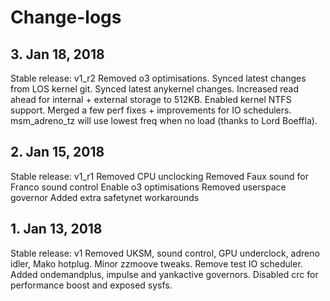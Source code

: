 # Change-logs

## 3. Jan 18, 2018
Stable release: v1_r2
Removed o3 optimisations. Synced latest changes from LOS kernel git. Synced latest anykernel changes. Increased read ahead for internal + external storage to 512KB. Enabled kernel NTFS support. Merged a few perf fixes + improvements for IO schedulers. msm_adreno_tz will use lowest freq when no load (thanks to Lord Boeffla). 

## 2. Jan 15, 2018
Stable release: v1_r1
Removed CPU unclocking
Removed Faux sound for Franco sound control
Enable o3 optimisations
Removed userspace governor
Added extra safetynet workarounds 

## 1. Jan 13, 2018 
Stable release: v1
Removed UKSM, sound control, GPU underclock, adreno idler, Mako hotplug. Minor zzmoove tweaks. Remove test IO scheduler. Added ondemandplus, impulse and yankactive governors. Disabled crc for performance boost and exposed sysfs. 
